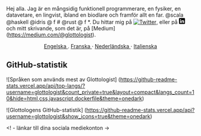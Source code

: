 Hej alla. Jag är en mångsidig funktionell programmerare, en fysiker, en datavetare, en lingvist, ibland en biodlare och framför allt en far. @scala @haskell @idris @ f # @rust @ f *.
Du hittar mig på [![Twitter][1.2]][1], eller på [![LinkedIn][3.2]][3] och mitt skrivande, som det är, på [Medium] (https://medium.com/@glottologist).

<p align = "center">
  <a href="/README.md"> Engelska </a>
  .
  <a href="/README_FR.md"> Franska </a>
  ·
  <a href="/README_NL.md"> Nederländska </a>
  ·
  <a href="/README_IT.md"> Italienska </a>

</p>


## GitHub-statistik

![Språken som används mest av Glottologist] (https://github-readme-stats.vercel.app/api/top-langs/?username=glottologist&count_private=true&layout=compact&langs_count=10&hide=html,css,javascript,dockerfile&theme=onedark)


![Glottologens GitHub-statistik] (https://github-readme-stats.vercel.app/api?username=glottologist&show_icons=true&theme=onedark)


[1.2]: http://i.imgur.com/wWzX9uB.png (Twitter-ikon)
[2.2]: http://i.imgur.com/9I6NRUm.png (github-ikon)
[3.2]: https://github.com/glottologist/glottologist/blob/main/linkedin-3-16.png (linkedin-ikon)

<! - länkar till dina sociala mediekonton ->

[1]: https://twitter.com/theglottologist
[2]: https://github.com/Glottologist
[3]: https://www.linkedin.com/in/jasonridgwaytaylor/
[4]: https://medium.com/@glottologist